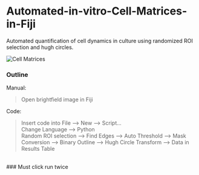 # Automated-in-vitro-Cell-Matrices-in-Fiji

Automated quantification of cell dynamics in culture using randomized ROI selection and hugh circles. 

![Cell Matrices](https://user-images.githubusercontent.com/88243822/212144545-cd672258-93de-40a4-9759-9a825b085531.png)

### Outline
Manual: <br />
> Open brightfield image in Fiji
  
Code: <br />
> Insert code into File --> New --> Script... <br />
> Change Language --> Python <br />
> Random ROI selection --> Find Edges --> Auto Threshold --> Mask Conversion --> Binary Outline --> Hugh Circle Transform --> Data in Results Table <br />
<br />
### Must click run twice

